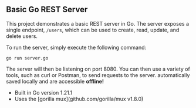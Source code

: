 ##  Basic Go REST Server

This project demonstrates a basic REST server in Go. The server exposes a single endpoint, `/users`, which can be used to create, read, update, and delete users.

To run the server, simply execute the following command:

`go run server.go`

The server will then be listening on port 8080. You can then use a variety of tools, such as curl or Postman, to send requests to the server. automatically saved locally and are accessible **offline!**

- Built in Go version 1.21.1
- Uses the [gorilla mux](github.com/gorilla/mux v1.8.0)
